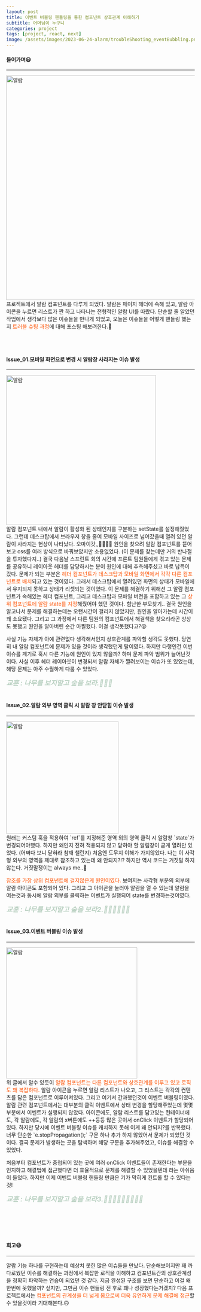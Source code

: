 ```yaml
---
layout: post
title: 이벤트 버블링 핸들링을 통한 컴포넌트 상호관계 이해하기
subtitle: 어머님이 누구니
categories: project
tags: [project, react, next]
image: /assets/images/2023-06-24-alarm/troubleShooting_eventBubbling.png
---
```


#### 들어가며😃

---

<img width="600" alt="알람" src="https://github.com/ju-ju2/precamp_class/assets/71650663/43154cbf-c994-4ae8-b34f-9a1a2d37f836">

<br />
프로젝트에서 알람 컴포넌트를 다루게 되었다. 알람은 페이지 헤더에 속해 있고, 알람 아이콘을 누르면 리스트가 짠 하고 나타나는 전형적인 알람 UI를 따랐다. 단순할 줄 알았던 작업에서 생각보다 많은 이슈들을 만나게 되었고, 오늘은 이슈들을 어떻게 핸들링 했는지 <span id="includes-reduce" style="color: #ff5100;;">트러블 슈팅 과정</span>에 대해 포스팅 해보려한다.🥲

<br /><br />

#### Issue_01.모바일 화면으로 변경 시 알람창 사라지는 이슈 발생

---

<img width="400" alt="알람" src="https://github.com/ju-ju2/precamp_class/assets/71650663/91c34b89-f2ee-418d-9216-e2c39953e0c2">

<br />
알람 컴포넌트 내에서 알람이 활성화 된 상태인지를 구분하는 setState를 설정해줬었다. 그런데 데스크탑에서 브라우저 창을 줄여 모바일 사이즈로 넘어갔을때 열려 있던 알람이 사라지는 현상이 나타났다.
오마이갓,,🫥😐🫥😐  
원인을 찾으려 알람 컴포넌트를 뜯어보고 css를 여러 방식으로 바꿔보았지만 소용없었다. (이 문제를 찾는데만 거의 반나절을 투자했다지..) 결국 다음날 스프린트 회의 시간에 프론트 팀원들에게 겪고 있는 문제를 공유하니 레이아웃 헤더를 담당하시는 분이 원인에 대해 추측해주셨고 바로 납득이 갔다.
문제가 되는 부분은 <span id="includes-reduce" style="color: #ff5100;;">헤더 컴포넌트가 데스크탑과 모바일 화면에서 각각 다른 컴포넌트로 배치</span>되고 있는 것이였다. 그래서 데스크탑에서 열려있던 화면의 상태가 모바일에서 유지되지 못하고 상태가 리셋되는 것이였다.
이 문제를 해결하기 위해선 그 알람 컴포넌트가 속해있는 헤더 컴포넌트, 그리고 데스크탑과 모바일 버전을 포함하고 있는 그 <span id="includes-reduce" style="color: #ff5100;;">상위 컴포넌트에 알람 state를 지정</span>해줬어야 했던 것이다. 험난한 부모찾기..
결국 원인을 알고나서 문제를 해결하는데는 오랜시간이 걸리지 않았지만, 원인을 알아가는데 시간이 꽤 소요됐다. 그리고 그 과정에서 다른 팀원의 컴포넌트에서 해결책을 찾으리라곤 상상도 못했고 원인을 알아버린 순간 아찔했다. 이걸 생각못했다고?😲

사실 기능 자체가 아예 관련없다 생각해서인지 상호관계를 파악할 생각도 못했다. 당연히 내 알람 컴포넌트에 문제가 있을 것이라 생각했던게 탈이였다. 하지만 다행인건 이번 이슈를 계기로 혹시 다른 기능에 원인이 있지 않을까? 하며 문제 파악 범위가 늘어난것이다. 사실 이후 헤더 레이아웃이 변경되서 알람 자체가 짤려보이는 이슈가 또 있었는데, 해당 문제는 아주 수월하게 다룰 수 있었다.

<em style='font-size: 18px; color: #BAD1C2; font-weight: bold;'>교훈 : 나무를 보지말고 숲을 보라.🌳🌳🌳</em>
<br /><br />

#### Issue_02.알람 외부 영역 클릭 시 알람 창 안닫힘 이슈 발생

---

<img width="300" alt="알람" src="https://github.com/ju-ju2/precamp_class/assets/71650663/393666fd-3517-49b4-aa01-2ec695982d96">

<br />
원래는 커스텀 훅을 적용하여 `ref`를 지정해준 영역 외의 영역 클릭 시 알람창 `state`가 변경되어야했다. 하지만 왜인지 전혀 적용되지 않고 닫혀야 할 알림창이 굳게 열려만 있었다. (어쩌다 보니 닫혀라 참깨 챌린지)
처음엔 도무지 이해가 가지않았다. 나는 이 사각형 외부의 영역을 제대로 참조하고 있는데 왜 안되지?!?
하지만 역시 코드는 거짓말 하지 않는다. 거짓말쟁이는 always me..🤥

<span id="includes-reduce" style="color: #ff5100;;">참조를 가장 상위 컴포넌트에 걸지않은게 원인이였다.</span>
보여지는 사각형 부분의 외부에 알람 아이콘도 포함되어 있다. 그리고 그 아이콘을 눌러야 알람을 열 수 있는데 알람을 여는것과 동시에 알람 외부를 클릭하는 이벤트가 실행되어 state를 변경하는것이였다.

<em style='font-size: 18px; color: #BAD1C2; font-weight: bold;'>교훈 : 나무를 보지말고 숲을 보라2.🌳🌳🌳🌳🌳🌳</em>
<br /><br />

#### Issue_03.이벤트 버블링 이슈 발생

---

<img width="350" alt="알람" src="https://github.com/ju-ju2/precamp_class/assets/71650663/79d06ab3-8924-4246-b347-d630fd351fe4">

<br />
위 글에서 알수 있듯이 <span id="includes-reduce" style="color: #ff5100;;">알람 컴포넌트는 다른 컴포넌트와 상호관계를 이루고 있고 로직도 꽤 복잡하다.</span>
알람 아이콘을 누르면 알람 리스트가 나오고, 그 리스트는 각각의 컨텐츠를 담은 컴포넌트로 이루어져있다.
그리고 여기서 간과했던것이 이벤트 버블링이였다. 알람 관련 컴포넌트에서는 대부분의 클릭 이벤트에서 상태 변경을 할당해주었는데 몇몇 부분에서 이벤트가 실행되지 않았다.
아이콘에도, 알람 리스트를 담고있는 컨테이너에도, 각 알람에도, 각 알람의 x버튼에도 ++등등 많은 곳이서 onClick 이벤트가 할당되어있다. 하지만 당시에 이벤트 버블링 이슈를 캐치하지 못해 이게 왜 안되지?를 반복했다.
너무 단순한 `e.stopPropagation();` 구문 하나 추가 하지 않았어서 문제가 되었던 것이다.
결국 문제가 발생하는 곳을 탐색하며 해당 구문을 추가해주었고, 이슈를 해결할 수 있었다.

처음부터 컴포넌트가 중첩되어 있는 곳에 여러 onClick 이벤트들이 존재한다는 부분을 인지하고 해결법에 접근했다면 더 효율적으로 문제를 해결할 수 있었을텐데 라는 아쉬움이 들었다. 하지만 이제 이벤트 버블링 핸들링 만큼은 기가 막히게 컨트롤 할 수 있다는 것!

<em style='font-size: 18px; color: #BAD1C2; font-weight: bold;'>교훈 : 나무를 보지말고 숲을 보라3.🌳🌳🌳🌳🌳🌳🌳🌳🌳</em>

<br /><br /><br /><br />

#### 회고😃

---

알람 기능 하나를 구현하는데 예상치 못한 많은 이슈들을 만났다. 단순해보이지만 꽤 까다로웠던 이슈를 해결하는 과정에서 복잡한 로직을 이해하고 컴포넌트간의 상호관계성을 정확히 파악하는 연습이 되었던 것 같다.
지금 완성된 구조를 보면 단순하고 이걸 왜 한번에 못했을까? 싶지만, 그만큼 이슈 핸들링 전 후로 꽤나 성장했다는거겠지? 다음 프로젝트에서는 <span id="includes-reduce" style="color: #ff5100;;">컴포넌트의 관계성을 더 넓게 봄으로써 더욱 유연하게 문제 해결에 접근</span>할 수 있을것이라 기대해본다.🙃
